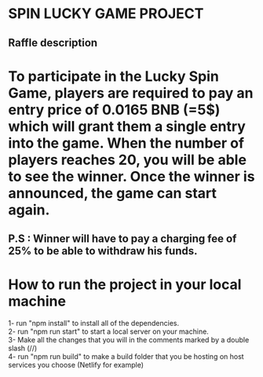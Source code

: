 # SPIN LUCKY GAME PROJECT

## Raffle description

<h1>To participate in the Lucky Spin Game, players are required to pay
            an entry price of 0.0165 BNB (=5$) which will grant them a single
            entry into the game. When the number of players reaches 20, you will
            be able to see the winner. Once the winner is announced, the game
            can start again.</h1>

<h2>P.S : Winner will have to pay a charging fee of 25%
            to be able to withdraw his funds.</h2>

# How to run the project in your local machine

<span>1- run "npm install" to install all of the dependencies.</span><br/>
<span>2- run "npm run start" to start a local server on your machine.</span><br/>
<span>3- Make all the changes that you will in the comments marked by a double slash (//)</span><br/>
<span>4- run "npm run build" to make a build folder that you be hosting on host services you choose (Netlify for example)</span>
